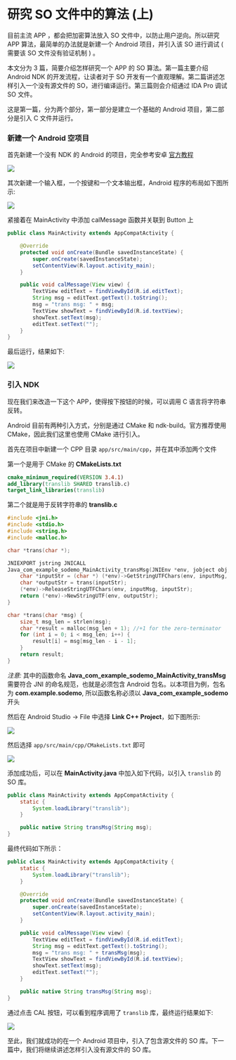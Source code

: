 # 研究 SO 文件中的算法 (上)

目前主流 APP ，都会把加密算法放入 SO 文件中，以防止用户逆向。所以研究 APP 算法，最简单的办法就是新建一个 Android 项目，并引入该 SO 进行调试 ( 需要该 SO 文件没有验证机制 ) 。

本文分为 3 篇，简要介绍怎样研究一个 APP 的 SO 算法。第一篇主要介绍 Android NDK 的开发流程，让读者对于 SO 开发有一个直观理解。第二篇讲述怎样引入一个没有源文件的 SO，进行编译运行。第三篇则会介绍通过 IDA Pro 调试 SO 文件。

这是第一篇，分为两个部分，第一部分是建立一个基础的 Android 项目，第二部分是引入 C 文件并运行。

### 新建一个 Android 空项目

首先新建一个没有 NDK 的 Android 的项目，完全参考安卓 [官方教程](https://developer.android.com/training/basics/firstapp)

![](https://i.loli.net/2019/11/20/kgKLudpX69DycB2.png)

其次新建一个输入框，一个按键和一个文本输出框，Android 程序的布局如下图所示:

![](https://i.loli.net/2019/11/20/Ey1StPqugMJmAk7.png)

紧接着在 MainActivity 中添加 calMessage 函数并关联到 Button 上

```java
public class MainActivity extends AppCompatActivity {

    @Override
    protected void onCreate(Bundle savedInstanceState) {
        super.onCreate(savedInstanceState);
        setContentView(R.layout.activity_main);
    }

    public void calMessage(View view) {
        TextView editText = findViewById(R.id.editText);
        String msg = editText.getText().toString();
        msg = "trans msg: " + msg;
        TextView showText = findViewById(R.id.textView);
        showText.setText(msg);
        editText.setText("");
    }
}
```

最后运行，结果如下:

![](https://i.loli.net/2019/11/20/GhkSvDcVKPxI1XJ.png)

### 引入 NDK

现在我们来改造一下这个 APP，使得按下按钮的时候，可以调用 C 语言将字符串反转。

Android 目前有两种引入方式，分别是通过 CMake 和 ndk-build。官方推荐使用 CMake，因此我们这里也使用 CMake 进行引入。

首先在项目中新建一个 CPP 目录 `app/src/main/cpp`，并在其中添加两个文件

第一个是用于 CMake 的 **CMakeLists.txt**

```cmake
cmake_minimum_required(VERSION 3.4.1)
add_library(translib SHARED translib.c)
target_link_libraries(translib)
```

第二个就是用于反转字符串的 **translib.c**

```c
#include <jni.h>
#include <stdio.h>
#include <string.h>
#include <malloc.h>

char *trans(char *);

JNIEXPORT jstring JNICALL
Java_com_example_sodemo_MainActivity_transMsg(JNIEnv *env, jobject obj, jstring inputMsg) {
    char *inputStr = (char *) (*env)->GetStringUTFChars(env, inputMsg, 0);
    char *outputStr = trans(inputStr);
    (*env)->ReleaseStringUTFChars(env, inputMsg, inputStr);
    return (*env)->NewStringUTF(env, outputStr);
}

char *trans(char *msg) {
    size_t msg_len = strlen(msg);
    char *result = malloc(msg_len + 1); //+1 for the zero-terminator
    for (int i = 0; i < msg_len; i++) {
        result[i] = msg[msg_len - i - 1];
    }
    return result;
}
```

_注意:_ 其中的函数命名 **Java_com_example_sodemo_MainActivity_transMsg** 需要符合 JNI 的命名规范，也就是必须包含 Android 包名。以本项目为例，包名为 **com.example.sodemo**, 所以函数名称必须以 **Java_com_example_sodemo** 开头

然后在 Android Studio -> File 中选择 **Link C++ Project**，如下图所示:

![](https://i.loli.net/2019/11/20/QofBARO57NJVh3i.png)

然后选择 `app/src/main/cpp/CMakeLists.txt` 即可

![](https://i.loli.net/2019/11/20/WQ8byhucdFaOHYk.png)

添加成功后，可以在 **MainActivity.java** 中加入如下代码，以引入 `translib` 的 SO 库。

```java
public class MainActivity extends AppCompatActivity {
    static {
        System.loadLibrary("translib");
    }

    public native String transMsg(String msg);
}
```

最终代码如下所示：

```java
public class MainActivity extends AppCompatActivity {
    static {
        System.loadLibrary("translib");
    }

    @Override
    protected void onCreate(Bundle savedInstanceState) {
        super.onCreate(savedInstanceState);
        setContentView(R.layout.activity_main);
    }

    public void calMessage(View view) {
        TextView editText = findViewById(R.id.editText);
        String msg = editText.getText().toString();
        msg = "trans msg: " + transMsg(msg);
        TextView showText = findViewById(R.id.textView);
        showText.setText(msg);
        editText.setText("");
    }

    public native String transMsg(String msg);
}
```

通过点击 CAL 按钮，可以看到程序调用了 `translib` 库，最终运行结果如下:

![](https://i.loli.net/2019/11/20/1OxULVtvN26g9Qm.png)

至此，我们就成功的在一个 Android 项目中，引入了包含源文件的 SO 库。下一篇中，我们将继续讲述怎样引入没有源文件的 SO 库。
